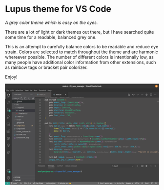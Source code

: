 # Lupus theme for VS Code

_A grey color theme which is easy on the eyes._

There are a lot of light or dark themes out there, but I have searched quite some time for a readable, balanced grey one.



This is an attempt to carefully balance colors to be readable and reduce eye strain. Colors are selected to match throughout the theme and are harmonic whereever possible. The number of different colors is intentionally low, as many people have additional color information from other extensions, such as rainbow tags or bracket pair colorizer.

Enjoy!

![Screenshot](lupus_screenshot.png)